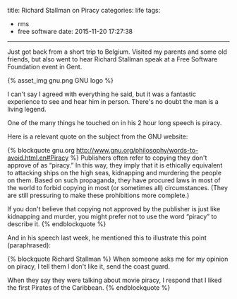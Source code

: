 title: Richard Stallman on Piracy
categories: life
tags:
  - rms
  - free software
date: 2015-11-20 17:27:38
---


Just got back from a short trip to Belgium. Visited my parents and some old friends, but also went to hear Richard Stallman speak at a Free Software Foundation event in Gent.

{% asset_img gnu.png GNU logo %}

I can't say I agreed with everything he said, but it was a fantastic experience to see and hear him in person. There's no doubt the man is a living legend.

One of the many things he touched on in his 2 hour long speech is piracy.

<!-- more -->

Here is a relevant quote on the subject from the GNU website:

{% blockquote gnu.org http://www.gnu.org/philosophy/words-to-avoid.html.en#Piracy %}
Publishers often refer to copying they don't approve of as “piracy.” In this way, they imply that it is ethically equivalent to attacking ships on the high seas, kidnapping and murdering the people on them. Based on such propaganda, they have procured laws in most of the world to forbid copying in most (or sometimes all) circumstances. (They are still pressuring to make these prohibitions more complete.)

If you don't believe that copying not approved by the publisher is just like kidnapping and murder, you might prefer not to use the word “piracy” to describe it.
{% endblockquote %}

And in his speech last week, he mentioned this to illustrate this point (paraphrased):

{% blockquote Richard Stallman %}
When someone asks me for my opinion on piracy, I tell them I don't like it, send the coast guard.

When they say they were talking about movie piracy, I respond that I liked the first Pirates of the Caribbean.
{% endblockquote %}
